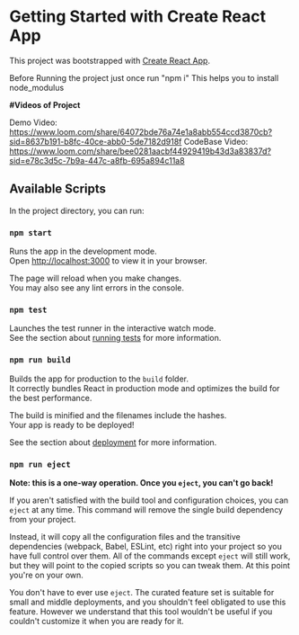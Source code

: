 # Getting Started with Create React App

This project was bootstrapped with [Create React App](https://github.com/facebook/create-react-app).

Before Running the project just once run "npm i" This helps you to install node_modulus

**#Videos of Project**

Demo Video: https://www.loom.com/share/64072bde76a74e1a8abb554ccd3870cb?sid=8637b191-b8fc-40ce-abb0-5de7182d918f
CodeBase Video: https://www.loom.com/share/bee0281aacbf44929419b43d3a83837d?sid=e78c3d5c-7b9a-447c-a8fb-695a894c11a8

## Available Scripts

In the project directory, you can run:

### `npm start`

Runs the app in the development mode.\
Open [http://localhost:3000](http://localhost:3000) to view it in your browser.

The page will reload when you make changes.\
You may also see any lint errors in the console.



### `npm test`

Launches the test runner in the interactive watch mode.\
See the section about [running tests](https://facebook.github.io/create-react-app/docs/running-tests) for more information.

### `npm run build`

Builds the app for production to the `build` folder.\
It correctly bundles React in production mode and optimizes the build for the best performance.

The build is minified and the filenames include the hashes.\
Your app is ready to be deployed!

See the section about [deployment](https://facebook.github.io/create-react-app/docs/deployment) for more information.

### `npm run eject`

**Note: this is a one-way operation. Once you `eject`, you can't go back!**

If you aren't satisfied with the build tool and configuration choices, you can `eject` at any time. This command will remove the single build dependency from your project.

Instead, it will copy all the configuration files and the transitive dependencies (webpack, Babel, ESLint, etc) right into your project so you have full control over them. All of the commands except `eject` will still work, but they will point to the copied scripts so you can tweak them. At this point you're on your own.

You don't have to ever use `eject`. The curated feature set is suitable for small and middle deployments, and you shouldn't feel obligated to use this feature. However we understand that this tool wouldn't be useful if you couldn't customize it when you are ready for it.
